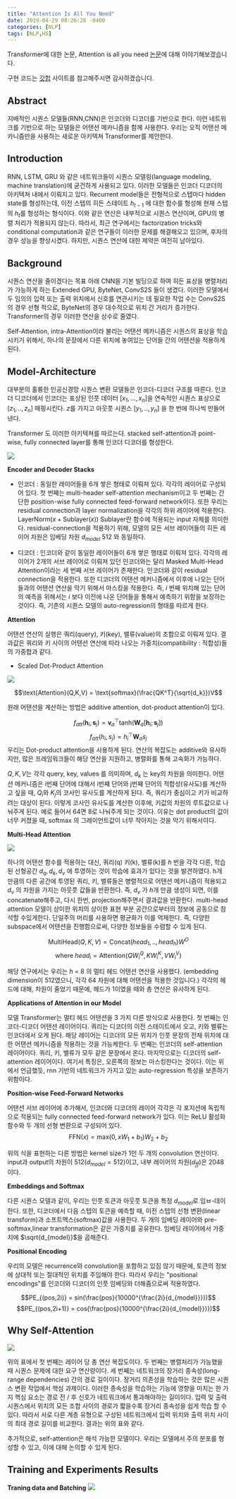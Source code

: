 ```yaml
---
title: "Attention Is All You Need"
date: 2019-04-29 08:26:28 -0400
categories: [NLP]
tags: [NLP,HS]
---
```


Transformer에 대한 논문, Attention is all you need [논문](https://arxiv.org/abs/1706.03762)에 대해 이야기해보겠습니다.

구현 코드는 [깃헙](https://github.com/hskimim/Natural_language_Processing_self_study/tree/master/Self-Attention_for_Machine_Translation) 사이트를 참고해주시면 감사하겠습니다.

## Abstract

지배적인 시퀀스 모델들(RNN,CNN)은 인코더와 디코더를 기반으로 한다. 이런 네트워크를 기반으로 하는 모델들은 어탠션 메카니즘을 함께 사용한다. 우리는 오직 어탠션 메카니즘만을 사용하는 새로운 아키텍쳐 Transformer를 제안한다.

## Introduction

RNN, LSTM, GRU 와 같은 네트워크들이 시퀀스 모델링(language modeling, machine translation)에 굳건하게 사용되고 있다. 이러한 모델들은 인코더 디코더의 아키텍쳐 내에서 이뤄지고 있다. Recurrent model들은 전형적으로 스텝마다 hidden state를 형성하는데, 이전 스텝의 히든 스테이트 $h_{t-1}$ 에 대한 함수를 형성해 현재 스텝의 $h_{t}$를 형성하는 형식이다. 이와 같은 연산은 내부적으로 시퀀스 연산이며, GPU의 병렬 처리가 적용되지 않는다. 따라서, 최근 연구에서는 factorization tricks와 conditional computation과 같은 연구들이 이러한 문제를 해결해오고 있으며, 후자의 경우 성능을 향상시켰다. 하지만, 시퀀스 연산에 대한 제약은 여전히 남아있다.

## Background

시퀀스 연산을 줄이겠다는 목표 아래 CNN을 기본 빌딩으로 하여 히든 표상을 병렬처리가 가능하게 하는 Extended GPU, ByteNet, ConvS2S 들이 생겼다. 이러한 모델에서 두 임의의 입력 또는 출력 위치에서 신호를 연관시키는 데 필요한 작업 수는 ConvS2S의 경우 선형 적으로, ByteNet의 경우 대수적으로 위치 간 거리가 증가한다. Transformer의 경우 이러한 연산을 상수로 줄였다.

Self-Attention, intra-Attention이라 불리는 어탠션 메카니즘은 시퀀스의 표상을 학습시키기 위해서, 하나의 문장에서 다른 위치에 놓여있는 단어들 간의 어탠션을 적용하게 된다.

## Model-Architecture

대부분의 훌륭한 인공신경망 시퀀스 변환 모델들은 인코더-디코더 구조를 따른다. 인코더 디코더에서 인코더는 표상된 인풋 데이터 $[x_1,...,x_n]$을 연속적인 시퀀스 표상으로 $[z_1,..,z_n]$ 매핑시킨다. $z$를 가지고 아웃풋 시퀀스 $[y_1,..,y_n]$ 을 한 번에 하나씩 만들어 낸다.

Transformer 도 이러한 아키텍쳐를 따르는다. stacked self-attention과 point-wise, fully connected layer를 통해 인코더 디코더를 형성한다.

<img src = "/images/post_img/markdown-img-paste-20190426171325624.png">

**Encoder and Decoder Stacks**

- 인코더 :  동일한 레이어들을 6개 쌓은 형태로 이뤄져 있다. 각각의 레이어로 구성되어 있다. 첫 번째는 multi-header self-attention mechanism이고 두 번째는 간단한 position-wise fully connected feed-forward network이다. 또한 우리는 residual connection과 layer normalization을 각각의 하위 레이어에 적용한다. $\text{LayerNorm}(x + \text{Sublayer}(x))$ $\text{Sublayer}$란 함수에 적용되는 input 자체를 의미한다. residual-connection을 적용하기 위해, 모델의 모든 서브 레이어들의 히든 레이어 차원은 임베딩 차원 $d_{model}$ 512 와 동일하다.


- 디코더 : 인코더와 같이 동일한 레이어들이 6개 쌓은 행태로 이뤄져 있다. 각각의 레이어가 2개의 서브 레이어로 이뤄져 있던 인코더와는 달리 Masked Multi-Head Attention이라는 세 번째 서브 레이어가 존재한다. 인코더와 같이 residual connection을 적용한다. 또한 디코더의 어탠션 메커니즘에서 이후에 나오는 단어들과의 어탠션 연산을 막기 위해서 마스킹을 적용한다. 즉, $i$ 번째 위치해 있는 단어의 예측을 위해서는 $i$ 보다 이전에 나온 단어들을 통해서 예측하기 위함을 보장하는 것이다. 즉, 기존의 시퀀스 모델의 auto-regression의 형태를 따르게 한다.

**Attention**

어탠션 연산의 실행은 쿼리(query), 키(key), 밸류(value)의 조합으로 이뤄져 있다. 결과값은 쿼리와 키 사이의 어탠션 연산에 따라 나오는 가중치(compatibility : 적합성)들의 가중합과 같다.

- Scaled Dot-Product Attention

<img src = "/images/post_img/markdown-img-paste-20190426172739337.png">

$$\text{Attention}(Q,K,V) = \text{softmax}(\frac{QK^T}{\sqrt{d_k}})V$$

원래 어탠션을 계산하는 방법은 additive attention, dot-product attention이 있다.

$$f_{att}(\mathbf{h}_i, \mathbf{s}_j) = \mathbf{v}_a{}^\top \text{tanh}(\mathbf{W}_a[\mathbf{h}_i; \mathbf{s}_j])$$
$$f_{att}(h_i, s_j) = h_i^\top \mathbf{W}_a s_j$$
우리는 Dot-product attention을 사용하게 된다. 연산의 복잡도는 additive와 유사하지만, 많은 프레임워크들이 해당 연산을 지원하고, 병렬화를 통해 고속화가 가능하다.

$Q,K,V$는 각각 query, key, values 를 의미하며, $d_k$ 는 key의 차원을 의미한다. 어탠션 메커니즘은 i번째 단어에 대해서 i번째 단어와 j번째 단어의 적합성(유사도)를 계산하고 싶을 때, $Q_{i}$와 $K_{j}$의 코사인 유사도를 계산하게 된다. 즉, 쿼리가 중심이고 키가 비교하려는 대상이 된다. 이렇게 코사인 유사도를 계산한 이후에, 키값의 차원의 루트값으로 나눠주게 된다. 예로 들어서 64면 8로 나눠주게 되는 것이다. 이유는 dot product의 값이 너무 커졌을 때, softmax 의 그레이언트값이 너무 작아지는 것을 막기 위해서이다.

**Multi-Head Attention**

<img src = "images/post_img/markdown-img-paste-20190426210945244.png">

하나의 어탠션 함수를 적용하는 대신, 쿼리(q) 키(k), 밸류(k)를 $h$ 번을 각각 다른, 학습된 선형공간 $d_{q}, d_{k}, d_{v}$ 에 투영하는 것이 학습에 효과가 있다는 것을 발견하였다. h개 만큼의 다른 공간에 투영된 쿼리, 키, 밸류들은 병렬적으로 어탠션 메커니즘이 적용되고 $d_v$ 의 차원을 가지는 아웃풋 값들을 반환한다. 즉, $d_v$ 가 $h$개 만큼 생성이 되면, 이를 concatenate해주고, 다시 한번, projection해주면서 결과값을 반환한다. multi-head attention  모델이 상이한 위치의 상이한 표현 부분 공간으로부터의 정보에 공동으로 참석할 수있게한다. 단일주의 머리를 사용하면 평균화가 이를 억제한다. 즉, 다양한 subspace에서 어탠션을 진행함으로써, 다양한 정보들을 수렴할 수 있게 된다.

$$\text{MultiHead}(Q,K,V) = \text{Concat}(head_{1},..,head_{h})W^O$$
$$\text{where } head_{i} = \text{Attention}(QW_{i}^Q,KW_{i}^K,VW_{i}^V)$$

해당 연구에서는 우리는 $h$ = 8 의 멀티 헤드 어탠션 연산을 사용했다. (embedding dimension이 512였으니, 각각 64 차원에 대해 어탠션을 적용한 것입니다.) 각각의 헤드에 대해, 차원이 줄었기 때문에, 헤드가 1이였을 때와 총 연산은 유사하게 된다.

**Applications of Attention in our Model**

모델 Transformer는 멀티 헤드 어탠션을 3 가지 다른 방식으로 사용한다.
첫 번째는 인코더-디코더 어탠션 레이어이다. 쿼리는 디코더의 이전 스테이트에서 오고, 키와 밸류는 인코더에서 오게 된다. 해당 레이어는 디코더의 모든 위치가 인풋 문장의 전체 위치에 대한 어탠션 메카니즘을 적용하는 것을 가능케한다.
두 번째는 인코더의 self-attention 레이어이다. 쿼리, 키, 밸류가 모두 같은 문장에서 온다.
마지막으로는 디코더의 self-attention 레이어이다. 여기서 특징은, 오른쪽의 정보는 마스킹한다는 것이다. 이는 위에서 언급했듯, rnn 기반의 네트워크가 가지고 있는 auto-regression 특성을 보존하기 위함이다.

**Position-wise Feed-Forward Networks**

어탠션 서브 레이어에 추가해서, 인코더와 디코더의 레이어 각각은 각 포지션에 독립적으로 적용되는 fully connected feed-forward network가 있다. 이는 ReLU 활성화 함수와 두 개의 선형 변환으로 구성되어 있다.
$$\text{FFN}(x) = \text{max}(0,xW_{1} + b_{1})W_{2} + b_{2}$$

위의 식을 표현하는 다른 방법은 kernel size가 1인 두 개의 convolution 연산이다. input과 output의 차원이 512($d_{model} = 512$)이고, 내부 레이어의 차원($d_{ff}$)은 2048이다.

**Embeddings and Softmax**

다른 시퀀스 모델과 같이, 우리는 인풋 토큰과 아웃풋 토큰을 특정 $d_{model}$로 임ㅂ-데이한다. 또한, 디코더에서 다음 스텝의 토큰을 예측할 때, 이전 스텝의 선형 변환(linear transform)과 소프트맥스(softmax)값을 사용한다. 두 개의 임베딩 레이어와 pre-softmax,linear transformation은 같은 가중치를 공유한다. 임베딩 레이어에서 가중치에 $\sqrt{d_{model}}$을 곱해준다.

**Positional Encoding**

우리의 모델은 recurrence와 convolution을 포함하고 있짐 않기 때문에, 토큰의 정보에 상대적 또는 절대적인 위치를 주입해야 한다. 따라서 우리는 "positional encodings"를 인코더와 디코더의 인풋 임베딩와 더해줌으로써 적용하였다.

$$PE_{(pos,2i)} = sin(\frac{pos}{10000^{\frac{2i}{d_{model}}}})$$
$$PE_{(pos,2i+1)} = cos(\frac{pos}{10000^{\frac{2i}{d_{model}}}})$$

## Why Self-Attention

<img src = '/images/post_img/markdown-img-paste-20190426204445819.png'>

위의 표에서 첫 번째는 레이어 당 총 연산 복잡도이다. 두 번째는 병렬처리가 가능했을 때 시퀀스 문제에 대한 요구 연산량이다. 세 번째는 네트워크의 장거리 종속성(long-range dependencies) 간의 경로 길이이다. 장거리 의존성을 학습하는 것은 많은 시퀀스 변환 작업에서 핵심 과제이다. 이러한 종속성을 학습하는 기능에 영향을 미치는 한 가지 핵심 요소는 경로 전 / 후 신호가 네트워크에서 통과해야하는 길이이다. 입력 및 출력 시퀀스에서 위치의 모든 조합 사이의 경로가 짧을수록 장거리 종속성을 쉽게 학습 할 수 있다. 따라서 서로 다른 계층 유형으로 구성된 네트워크에서 입력 위치와 출력 위치 사이의 최대 경로 길이를 비교한다. 결과는 위의 표와 같다.

추가적으로, self-attention은 해석 가능한 모델이다. 우리는 모델에서 주의 분포를 형성할 수 있고, 이에 대해 논의할 수 있게 된다.

## Training and Experiments Results

**Traning data and Batching**
<img src = "/images/post_img/markdown-img-paste-20190426205722151.png">
